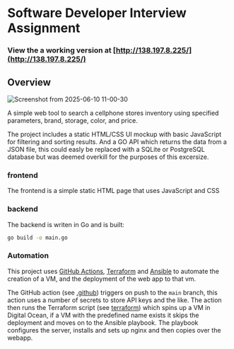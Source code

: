 # Software Developer Interview Assignment

### View the a working version at [http://138.197.8.225/](http://138.197.8.225/)

## Overview

![Screenshot from 2025-06-10 11-00-30](https://github.com/user-attachments/assets/87e0fe49-9bed-4611-aee1-5d70de1ff51b)

A simple web tool to search a cellphone stores inventory using specified parameters, brand, storage, color, and price.

The project includes a static HTML/CSS UI mockup with basic JavaScript for filtering and sorting results. And a GO API which returns the data from a JSON file, this could easly be replaced with a SQLite or PostgreSQL database but was deemed overkill for the purposes of this excersize.

### frontend

The frontend is a simple static HTML page that uses JavaScript and CSS

### backend

The backend is writen in Go and is built:

```bash
go build -o main.go
```

### Automation

This project uses [GitHub Actions](https://github.com/features/actions), [Terraform](https://developer.hashicorp.com/terraform) and [Ansible](https://www.redhat.com/en/ansible-collaborative) to automate the creation of a VM, and the deployment of the web app to that vm.

The GitHub action (see [.github](/.github)) triggers on push to the `main` branch, this action uses a number of secrets to store API keys and the like. The action then runs the Terraform script (see [terraform](/terraform)) which spins up a VM in Digital Ocean, if a VM with the predefined name exists it skips the deployment and moves on to the Ansible playbook. The playbook configures the server, installs and sets up nginx and then copies over the webapp.
